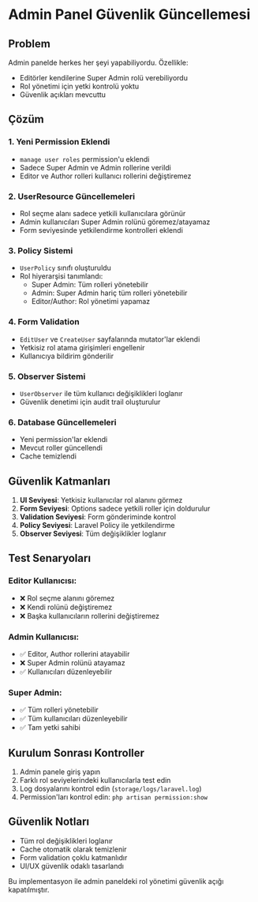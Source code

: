 # Admin Panel Güvenlik Güncellemesi

## Problem
Admin panelde herkes her şeyi yapabiliyordu. Özellikle:
- Editörler kendilerine Super Admin rolü verebiliyordu
- Rol yönetimi için yetki kontrolü yoktu
- Güvenlik açıkları mevcuttu

## Çözüm

### 1. Yeni Permission Eklendi
- `manage user roles` permission'u eklendi
- Sadece Super Admin ve Admin rollerine verildi
- Editor ve Author rolleri kullanıcı rollerini değiştiremez

### 2. UserResource Güncellemeleri
- Rol seçme alanı sadece yetkili kullanıcılara görünür
- Admin kullanıcıları Super Admin rolünü göremez/atayamaz
- Form seviyesinde yetkilendirme kontrolleri eklendi

### 3. Policy Sistemi
- `UserPolicy` sınıfı oluşturuldu
- Rol hiyerarşisi tanımlandı:
  - Super Admin: Tüm rolleri yönetebilir
  - Admin: Super Admin hariç tüm rolleri yönetebilir
  - Editor/Author: Rol yönetimi yapamaz

### 4. Form Validation
- `EditUser` ve `CreateUser` sayfalarında mutator'lar eklendi
- Yetkisiz rol atama girişimleri engellenir
- Kullanıcıya bildirim gönderilir

### 5. Observer Sistemi
- `UserObserver` ile tüm kullanıcı değişiklikleri loglanır
- Güvenlik denetimi için audit trail oluşturulur

### 6. Database Güncellemeleri
- Yeni permission'lar eklendi
- Mevcut roller güncellendi
- Cache temizlendi

## Güvenlik Katmanları

1. **UI Seviyesi**: Yetkisiz kullanıcılar rol alanını görmez
2. **Form Seviyesi**: Options sadece yetkili roller için doldurulur
3. **Validation Seviyesi**: Form gönderiminde kontrol
4. **Policy Seviyesi**: Laravel Policy ile yetkilendirme
5. **Observer Seviyesi**: Tüm değişiklikler loglanır

## Test Senaryoları

### Editor Kullanıcısı:
- ❌ Rol seçme alanını göremez
- ❌ Kendi rolünü değiştiremez
- ❌ Başka kullanıcıların rollerini değiştiremez

### Admin Kullanıcısı:
- ✅ Editor, Author rollerini atayabilir
- ❌ Super Admin rolünü atayamaz
- ✅ Kullanıcıları düzenleyebilir

### Super Admin:
- ✅ Tüm rolleri yönetebilir
- ✅ Tüm kullanıcıları düzenleyebilir
- ✅ Tam yetki sahibi

## Kurulum Sonrası Kontroller

1. Admin panele giriş yapın
2. Farklı rol seviyelerindeki kullanıcılarla test edin
3. Log dosyalarını kontrol edin (`storage/logs/laravel.log`)
4. Permission'ları kontrol edin: `php artisan permission:show`

## Güvenlik Notları

- Tüm rol değişiklikleri loglanır
- Cache otomatik olarak temizlenir
- Form validation çoklu katmanlıdır
- UI/UX güvenlik odaklı tasarlandı

Bu implementasyon ile admin paneldeki rol yönetimi güvenlik açığı kapatılmıştır.
